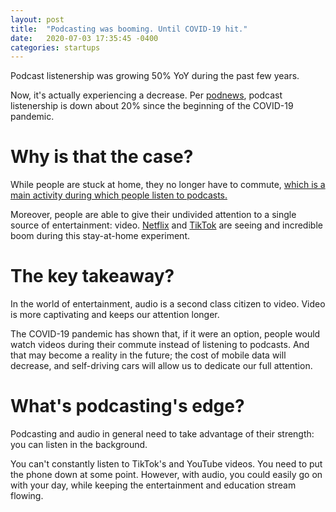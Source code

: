 ```yaml
---
layout: post
title:  "Podcasting was booming. Until COVID-19 hit."
date:   2020-07-03 17:35:45 -0400
categories: startups 
---
```

Podcast listenership was growing 50% YoY during the past few years.

Now, it's actually experiencing a decrease. Per [podnews](https://podnews.net/article/coronavirus-covid19-affecting-podcasting), podcast listenership is down about 20% since the beginning of the COVID-19 pandemic.

# Why is that the case?

While people are stuck at home, they no longer have to commute, [which is a main activity during which people listen to podcasts.](https://www.google.com/amp/s/discoverpods.com/podcast-statistics/amp/)

Moreover, people are able to give their undivided attention to a single source of entertainment: video. [Netflix](https://www.aljazeera.com/ajimpact/netflix-posts-explosive-growth-boom-long-200421232346508.html) and [TikTok](https://www.theguardian.com/technology/2020/apr/26/how-coronavirus-helped-tiktok-find-its-voice) are seeing and incredible boom during this stay-at-home experiment.

# The key takeaway?

In the world of entertainment, audio is a second class citizen to video. Video is more captivating and keeps our attention longer. 

The COVID-19 pandemic has shown that, if it were an option, people would watch videos during their commute instead of listening to podcasts. And that may become a reality in the future; the cost of mobile data will decrease, and self-driving cars will allow us to dedicate our full attention. 

# What's podcasting's edge?

Podcasting and audio in general need to take advantage of their strength: you can listen in the background.

You can't constantly listen to TikTok's and YouTube videos. You need to put the phone down at some point. However, with audio, you could easily go on with your day, while keeping the entertainment and education stream flowing.



